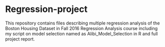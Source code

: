 # Regression-project
This repository contains files describing multiple regression analysis of the Boston Housing Dataset in Fall 2016 Regression Analysis course including my script on model selection named as Alibi_Model_Selection in R and full project report.
